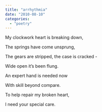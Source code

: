 ```yaml
---
title: "arrhythmia"
date: "2010-08-10"
categories: 
  - "poetry"
---
```


My clockwork heart is breaking down,

The springs have come unsprung,

The gears are stripped, the case is cracked -

Wide open it’s been flung.

An expert hand is needed now

With skill beyond compare.

To help repair my broken heart,

I need your special care.
